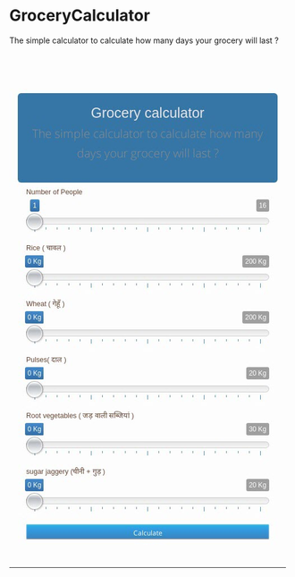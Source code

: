 # GroceryCalculator
The simple calculator to calculate how many days your grocery will last ?

![Screenshot](screen-shot.jpg)
